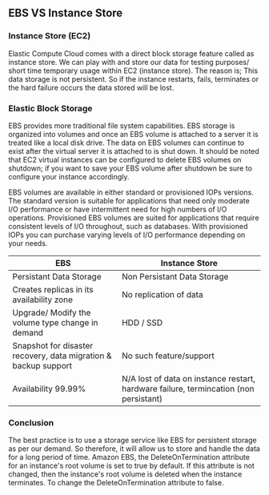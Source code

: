 
<h2> EBS VS Instance Store </h2>


<h3> Instance Store (EC2) </h3> 

Elastic Compute Cloud comes with a direct block storage feature called as instance store. We can play with and store our data for testing purposes/ short time temporary usage within EC2 (instance store). The reason is; This data storage is not persistent. So if the instance restarts, fails, terminates or the hard failure occurs the data stored will be lost. 


<h3> Elastic Block Storage </h3>
EBS provides more traditional file system capabilities. EBS storage is organized into volumes and once an EBS volume is attached to a server it is treated like a local disk drive. The data on EBS volumes can continue to exist after the virtual server it is attached to is shut down. It should be noted that EC2 virtual instances can be configured to delete EBS volumes on shutdown; if you want to save your EBS volume after shutdown be sure to configure your instance accordingly.

EBS volumes are available in either standard or provisioned IOPs versions. The standard version is suitable for applications that need only moderate I/O performance or have intermittent need for high numbers of I/O operations. Provisioned EBS volumes are suited for applications that require consistent levels of I/O throughout, such as databases. With provisioned IOPs you can purchase varying levels of I/O performance depending on your needs.

| EBS     | Instance Store |
| ----------- | ----------- |
|        Persistant Data Storage     |    Non Persistant Data Storage        |  
| Creates replicas in its availability zone |   No replication of data  |
| Upgrade/ Modify the volume type change in demand    |     HDD / SSD  | 
| Snapshot for disaster recovery, data migration & backup support |  No such feature/support | 
| Availability 99.99% |  N/A lost of data on instance restart, hardware failure, termincation (non persistant)     |


<h3> Conclusion </h3>
The best practice is to use a storage service like EBS for persistent storage as per our demand. So therefore, it will allow us to store and handle the data for a long period of time. Amazon EBS, the DeleteOnTermination attribute for an instance's root volume is set to true by default. If this attribute is not changed, then the instance's root volume is deleted when the instance terminates. To change the DeleteOnTermination attribute to false.




 

